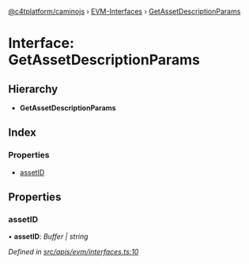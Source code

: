 [@c4tplatform/caminojs](../api.md) › [EVM-Interfaces](../modules/evm_interfaces.md) › [GetAssetDescriptionParams](evm_interfaces.getassetdescriptionparams.md)

# Interface: GetAssetDescriptionParams

## Hierarchy

* **GetAssetDescriptionParams**

## Index

### Properties

* [assetID](evm_interfaces.getassetdescriptionparams.md#assetid)

## Properties

###  assetID

• **assetID**: *Buffer | string*

*Defined in [src/apis/evm/interfaces.ts:10](https://github.com/chain4travel/caminojs/blob/ac57b5af/src/apis/evm/interfaces.ts#L10)*
